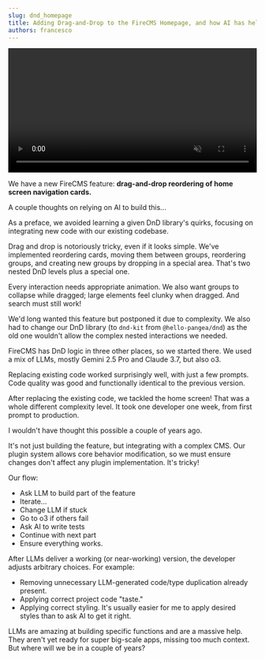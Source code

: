 ```yaml
---
slug: dnd_homepage
title: Adding Drag-and-Drop to the FireCMS Homepage, and how AI has helped
authors: francesco
---
```


<video class="demo" loop autoplay muted width="100%">
  <source src="/img/dnd.webm" type="video/mp4"/>
</video>

We have a new FireCMS feature: **drag-and-drop reordering of home screen navigation cards.**

A couple thoughts on relying on AI to build this...

As a preface, we avoided learning a given DnD library's quirks, focusing on integrating new code with our existing
codebase.

Drag and drop is notoriously tricky, even if it looks simple. We've implemented reordering cards, moving them between
groups, reordering groups, and creating new groups by dropping in a special area. That's two nested DnD levels plus a
special one.

<!-- truncate -->

Every interaction needs appropriate animation. We also want groups to collapse while dragged; large elements feel clunky
when dragged. And search must still work!

We'd long wanted this feature but postponed it due to complexity. We also had to change our DnD library (to `dnd-kit`
from `@hello-pangea/dnd`) as the old one wouldn't allow the complex nested interactions we needed.

FireCMS has DnD logic in three other places, so we started there. We used a mix of LLMs, mostly Gemini 2.5 Pro and
Claude 3.7, but also o3.

Replacing existing code worked surprisingly well, with just a few prompts. Code quality was good and functionally
identical to the previous version.

After replacing the existing code, we tackled the home screen! That was a whole different complexity level. It took one
developer one week, from first prompt to production.

I wouldn't have thought this possible a couple of years ago.

It's not just building the feature, but integrating with a complex CMS. Our plugin system allows core behavior
modification, so we must ensure changes don't affect any plugin implementation. It's tricky!

Our flow:

- Ask LLM to build part of the feature
- Iterate...
- Change LLM if stuck
- Go to o3 if others fail
- Ask AI to write tests
- Continue with next part
- Ensure everything works.

After LLMs deliver a working (or near-working) version, the developer adjusts arbitrary choices. For example:

- Removing unnecessary LLM-generated code/type duplication already present.
- Applying correct project code "taste."
- Applying correct styling. It's usually easier for me to apply desired styles than to ask AI to get it right.

LLMs are amazing at building specific functions and are a massive help. They aren't yet ready for super big-scale apps,
missing too much context. But where will we be in a couple of years?
